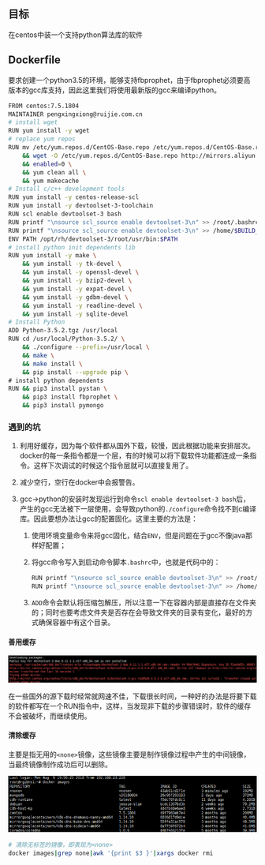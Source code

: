 ## 目标

在centos中装一个支持python算法库的软件

## Dockerfile

要求创建一个python3.5的环境，能够支持fbprophet，由于fbprophet必须要高版本的gcc库支持，因此这里我们将使用最新版的gcc来编译python。

```sh
FROM centos:7.5.1804
MAINTAINER pengxingxiong@ruijie.com.cn
# install wget
RUN yum install -y wget
# replace yum repos
RUN mv /etc/yum.repos.d/CentOS-Base.repo /etc/yum.repos.d/CentOS-Base.repo.backup \
    && wget -O /etc/yum.repos.d/CentOS-Base.repo http://mirrors.aliyun.com/repo/Centos-7.repo \
    && enabled=0 \
    && yum clean all \
    && yum makecache
# Install c/c++ development tools
RUN yum install -y centos-release-scl 
RUN yum install -y devtoolset-3-toolchain
RUN scl enable devtoolset-3 bash
RUN printf "\nsource scl_source enable devtoolset-3\n" >> /root/.bashrc
RUN printf "\nsource scl_source enable devtoolset-3\n" >> /home/$BUILD_USER/.bashrc
ENV PATH /opt/rh/devtoolset-3/root/usr/bin:$PATH
# install python init dependents lib
RUN yum install -y make \
    && yum install -y tk-devel \
    && yum install -y openssl-devel \
    && yum install -y bzip2-devel \
    && yum install -y expat-devel \
    && yum install -y gdbm-devel \
    && yum install -y readline-devel \
    && yum install -y sqlite-devel
# Install Python
ADD Python-3.5.2.tgz /usr/local
RUN cd /usr/local/Python-3.5.2/ \
    && ./configure --prefix=/usr/local \
    && make \
    && make install \
    && pip install --upgrade pip \
# install python dependents
RUN && pip3 install pystan \
    && pip3 install fbprophet \
    && pip3 install pymongo
```



### 遇到的坑

1. 利用好缓存，因为每个软件都从国外下载，较慢，因此根据功能来安排层次。docker的每一条指令都是一个层，有的时候可以将下载软件功能都连成一条指令。这样下次调试的时候这个指令层就可以直接复用了。

2. 减少空行，空行在docker中会报警告。

3. gcc->python的安装时发现运行到命令`scl enable devtoolset-3 bash`后，产生的gcc无法被下一层使用，会导致python的`./configure`命令找不到c编译库。因此要想办法让gcc的配置固化。这里主要的方法是：

   1. 使用环境变量命令来将gcc固化，结合`ENV`，但是问题在于gcc不像java那样好配置；

   2. 将gcc命令写入到启动命令脚本`.bashrc`中，也就是代码中的：

      ```sh
      RUN printf "\nsource scl_source enable devtoolset-3\n" >> /root/.bashrc
      RUN printf "\nsource scl_source enable devtoolset-3\n" >> /home/$BUILD_USER/.bashrc
      ```

   3. `ADD`命令会默认将压缩包解压，所以注意一下在容器内部是直接存在文件夹的；同时也要考虑文件夹是否存在会导致文件夹的目录有变化，最好的方式确保容器中有这个目录。



#### 善用缓存

![1533561655026](assets/1533561655026.png)

在一些国外的源下载时经常就网速不佳，下载很长时间，一种好的办法是将要下载的软件都写在一个RUN指令中，这样，当发现非下载的步骤错误时，软件的缓存不会被破坏，而继续使用。

#### 清除缓存

主要是指无用的`<none>`镜像，这些镜像主要是制作镜像过程中产生的中间镜像，当最终镜像制作成功后可以删除。

![1533557504685](assets/1533557504685.png)

```sh
# 清除无标签的镜像，即表现为<none>
docker images|grep none|awk '{print $3 }'|xargs docker rmi
```

